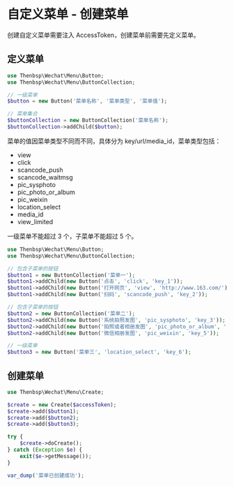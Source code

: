 # 自定义菜单 - 创建菜单

创建自定义菜单需要注入 AccessToken，创建菜单前需要先定义菜单。

## 定义菜单

```php
use Thenbsp\Wechat\Menu\Button;
use Thenbsp\Wechat\Menu\ButtonCollection;

// 一级菜单
$button = new Button('菜单名称', '菜单类型', '菜单值');

// 菜单集合
$buttonCollection = new ButtonCollection('菜单名称');
$buttonCollection->addChild($button);
```

菜单的值因菜单类型不同而不同，具体分为 key/url/media_id，菜单类型包括：

- view
- click
- scancode_push
- scancode_waitmsg
- pic_sysphoto
- pic_photo_or_album
- pic_weixin
- location_select
- media_id
- view_limited

一级菜单不能超过 3 个，子菜单不能超过 5 个。

```php
use Thenbsp\Wechat\Menu\Button;
use Thenbsp\Wechat\Menu\ButtonCollection;

// 包含子菜单的按钮
$button1 = new ButtonCollection('菜单一');
$button1->addChild(new Button('点击', 'click', 'key_1'));
$button1->addChild(new Button('打开网页', 'view', 'http://www.163.com/'));
$button1->addChild(new Button('扫码', 'scancode_push', 'key_2'));

// 包含子菜单的按钮
$button2 = new ButtonCollection('菜单二');
$button2->addChild(new Button('系统拍照发图', 'pic_sysphoto', 'key_3'));
$button2->addChild(new Button('拍照或者相册发图', 'pic_photo_or_album', 'key_4'));
$button2->addChild(new Button('微信相册发图', 'pic_weixin', 'key_5'));

// 一级菜单
$button3 = new Button('菜单三', 'location_select', 'key_6');
```

## 创建菜单

```php
use Thenbsp\Wechat\Menu\Create;

$create = new Create($accessToken);
$create->add($button1);
$create->add($button2);
$create->add($button3);

try {
    $create->doCreate();
} catch (Exception $e) {
    exit($e->getMessage());
}

var_dump('菜单已创建成功');
```